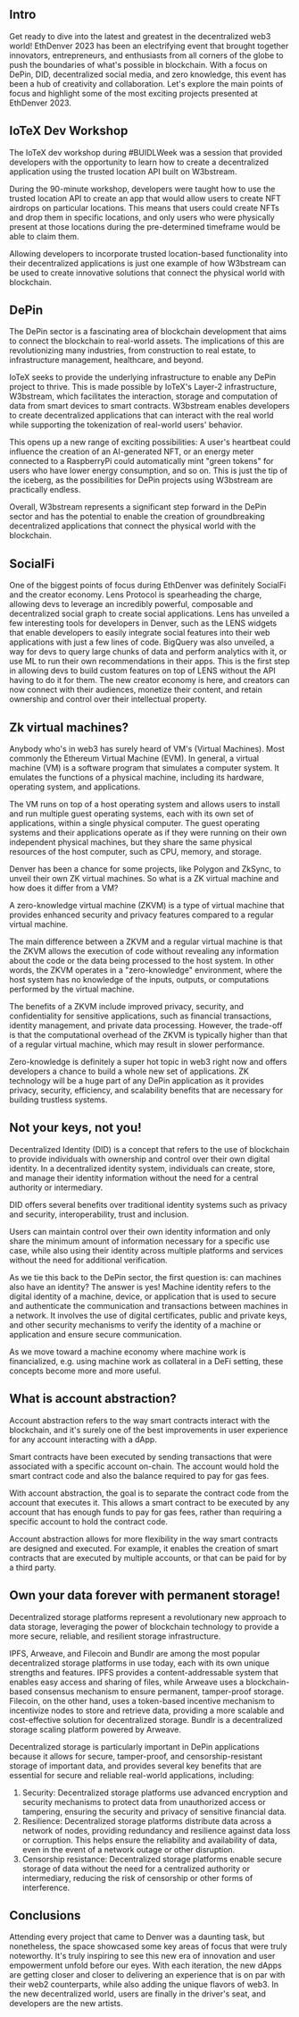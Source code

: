 ## Intro

Get ready to dive into the latest and greatest in the decentralized web3 world! EthDenver 2023 has been an electrifying event that brought together innovators, entrepreneurs, and enthusiasts from all corners of the globe to push the boundaries of what's possible in blockchain. With a focus on DePin, DID, decentralized social media, and zero knowledge, this event has been a hub of creativity and collaboration. Let's explore the main points of focus and highlight some of the most exciting projects presented at EthDenver 2023.

## IoTeX Dev Workshop

The IoTeX dev workshop during #BUIDLWeek was a session that provided developers with the opportunity to learn how to create a decentralized application using the trusted location API built on W3bstream. 

During the 90-minute workshop, developers were taught how to use the trusted location API to create an app that would allow users to create NFT airdrops on particular locations. This means that users could create NFTs and drop them in specific locations, and only users who were physically present at those locations during the pre-determined timeframe would be able to claim them. 

Allowing developers to incorporate trusted location-based functionality into their decentralized applications is just one example of how W3bstream can be used to create innovative solutions that connect the physical world with blockchain.

## DePin

The DePin sector is a fascinating area of blockchain development that aims to connect the blockchain to real-world assets. The implications of this are revolutionizing many industries, from construction to real estate, to infrastructure management, healthcare, and beyond. 

IoTeX seeks to provide the underlying infrastructure to enable any DePin project to thrive. This is made possible by IoTeX's Layer-2 infrastructure, W3bstream, which facilitates the interaction, storage and computation of data from smart devices to smart contracts. W3bstream enables developers to create decentralized applications that can interact with the real world while supporting the tokenization of real-world users' behavior.

This opens up a new range of exciting possibilities: A user's heartbeat could influence the creation of an AI-generated NFT, or an energy meter connected to a RaspberryPi could automatically mint "green tokens" for users who have lower energy consumption, and so on. This is just the tip of the iceberg, as the possibilities for DePin projects using W3bstream are practically endless.

Overall, W3bstream represents a significant step forward in the DePin sector and has the potential to enable the creation of groundbreaking decentralized applications that connect the physical world with the blockchain. 


## SocialFi

One of the biggest points of focus during EthDenver was definitely SocialFi and the creator economy. Lens Protocol is spearheading the charge, allowing devs to leverage an incredibly powerful, composable and decentralized social graph to create social applications. Lens has unveiled a few interesting tools for developers in Denver, such as the LENS widgets that enable developers to easily integrate social features into their web applications with just a few lines of code. BigQuery was also unveiled, a way for devs to query large chunks of data and perform analytics with it, or use ML to run their own recommendations in their apps. This is the first step in allowing devs to build custom features on top of LENS without the API having to do it for them. The new creator economy is here, and creators can now connect with their audiences, monetize their content, and retain ownership and control over their intellectual property.

## Zk virtual machines? 

Anybody who's in web3 has surely heard of VM's (Virtual Machines). Most commonly the Ethereum Virtual Machine (EVM). In general, a virtual machine (VM) is a software program that simulates a computer system. It emulates the functions of a physical machine, including its hardware, operating system, and applications.

The VM runs on top of a host operating system and allows users to install and run multiple guest operating systems, each with its own set of applications, within a single physical computer. The guest operating systems and their applications operate as if they were running on their own independent physical machines, but they share the same physical resources of the host computer, such as CPU, memory, and storage.

Denver has been a chance for some projects, like Polygon and ZkSync, to unveil their own ZK virtual machines.  So what is a ZK virtual machine and how does it differ from a VM? 

A zero-knowledge virtual machine (ZKVM) is a type of virtual machine that provides enhanced security and privacy features compared to a regular virtual machine.

The main difference between a ZKVM and a regular virtual machine is that the ZKVM allows the execution of code without revealing any information about the code or the data being processed to the host system. In other words, the ZKVM operates in a "zero-knowledge" environment, where the host system has no knowledge of the inputs, outputs, or computations performed by the virtual machine.

The benefits of a ZKVM include improved privacy, security, and confidentiality for sensitive applications, such as financial transactions, identity management, and private data processing. However, the trade-off is that the computational overhead of the ZKVM is typically higher than that of a regular virtual machine, which may result in slower performance.

Zero-knowledge is definitely a super hot topic in web3 right now and offers developers a chance to build a whole new set of applications. ZK technology will be a huge part of any DePin application as it provides privacy, security, efficiency, and scalability benefits that are necessary for building trustless systems.

## Not your keys, not you! 

Decentralized Identity (DID) is a concept that refers to the use of blockchain to provide individuals with ownership and control over their own digital identity. In a decentralized identity system, individuals can create, store, and manage their identity information without the need for a central authority or intermediary.

DID offers several benefits over traditional identity systems such as privacy and security, interoperability, trust and inclusion. 

Users can maintain control over their own identity information and only share the minimum amount of information necessary for a specific use case, while also using their identity across multiple platforms and services without the need for additional verification.

As we tie this back to the DePin sector, the first question is: can machines also have an identity? The answer is yes! Machine identity refers to the digital identity of a machine, device, or application that is used to secure and authenticate the communication and transactions between machines in a network. It involves the use of digital certificates, public and private keys, and other security mechanisms to verify the identity of a machine or application and ensure secure communication.

As we move toward a machine economy where machine work is financialized, e.g. using machine work as collateral in a DeFi setting, these concepts become more and more useful. 

## What is account abstraction? 

Account abstraction refers to the way smart contracts interact with the blockchain, and it's surely one of the best improvements in user experience for any account interacting with a dApp. 

Smart contracts have been executed by sending transactions that were associated with a specific account on-chain. The account would hold the smart contract code and also the balance required to pay for gas fees.

With account abstraction, the goal is to separate the contract code from the account that executes it. This allows a smart contract to be executed by any account that has enough funds to pay for gas fees, rather than requiring a specific account to hold the contract code.

Account abstraction allows for more flexibility in the way smart contracts are designed and executed. For example, it enables the creation of smart contracts that are executed by multiple accounts, or that can be paid for by a third party. 

## Own your data forever with permanent storage! 

Decentralized storage platforms represent a revolutionary new approach to data storage, leveraging the power of blockchain technology to provide a more secure, reliable, and resilient storage infrastructure.

IPFS, Arweave, and Filecoin and Bundlr are among the most popular decentralized storage platforms in use today, each with its own unique strengths and features. IPFS provides a content-addressable system that enables easy access and sharing of files, while Arweave uses a blockchain-based consensus mechanism to ensure permanent, tamper-proof storage. Filecoin, on the other hand, uses a token-based incentive mechanism to incentivize nodes to store and retrieve data, providing a more scalable and cost-effective solution for decentralized storage. Bundlr is a decentralized storage scaling platform powered by Arweave. 

Decentralized storage is particularly important in DePin applications because it allows for secure, tamper-proof, and censorship-resistant storage of important data, and provides several key benefits that are essential for secure and reliable real-world applications, including:
1. Security: Decentralized storage platforms use advanced encryption and security mechanisms to protect data from unauthorized access or tampering, ensuring the security and privacy of sensitive financial data.
2. Resilience: Decentralized storage platforms distribute data across a network of nodes, providing redundancy and resilience against data loss or corruption. This helps ensure the reliability and availability of data, even in the event of a network outage or other disruption.
3. Censorship resistance: Decentralized storage platforms enable secure storage of data without the need for a centralized authority or intermediary, reducing the risk of censorship or other forms of interference.

## Conclusions

Attending every project that came to Denver was a daunting task, but nonetheless, the space showcased some key areas of focus that were truly noteworthy. It's truly inspiring to see this new era of innovation and user empowerment unfold before our eyes. With each iteration, the new dApps are getting closer and closer to delivering an experience that is on par with their web2 counterparts, while also adding the unique flavors of web3. In the new decentralized world, users are finally in the driver's seat, and developers are the new artists. 
